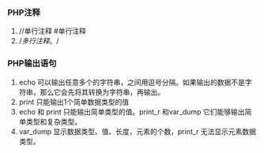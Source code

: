 ### PHP注释

1. //单行注释  #单行注释
2. /*多行注释*。/

### PHP输出语句

1. echo 可以输出任意多个的字符串，之间用逗号分隔。如果输出的数据不是字符串，那么它会先将其转换为字符串，再输出。
2. print 只能输出1个简单数据类型的值
3. echo 和 print 只能输出简单类型的值。print_r 和var_dump 它们能够输出简单类型和复杂类型。
4. var_dump  显示数据类型、值、长度，元素的个数，print_r 无法显示元素数据类型。